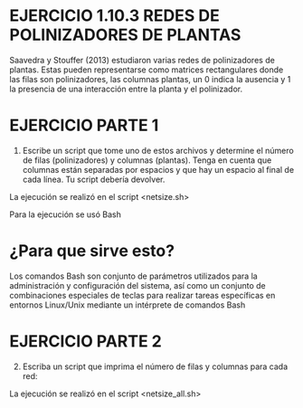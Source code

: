 #  EJERCICIO 1.10.3 REDES DE POLINIZADORES DE PLANTAS
Saavedra y Stouffer (2013) estudiaron varias redes de polinizadores de plantas. Estas pueden representarse como matrices rectangulares donde las filas son 
polinizadores, las columnas plantas, un 0 indica la ausencia y 1 la presencia de una interacción entre la planta y el polinizador.

# EJERCICIO PARTE 1
1. Escribe un script que tome uno de estos archivos y determine el número de filas (polinizadores) y columnas (plantas). Tenga en cuenta que
columnas están separadas por espacios y que hay un espacio al final de cada línea. Tu script debería devolver.

La ejecución se realizó en el script <netsize.sh>

Para la ejecución se usó Bash
# ¿Para que sirve esto?
Los comandos Bash son conjunto de parámetros utilizados para la administración y configuración del sistema, así como un conjunto de combinaciones especiales de teclas para realizar tareas específicas en entornos Linux/Unix mediante un intérprete de comandos Bash


# EJERCICIO PARTE 2
2. Escriba un script que imprima el número de filas y
columnas para cada red:

La ejecución se realizó en el script <netsize_all.sh>
